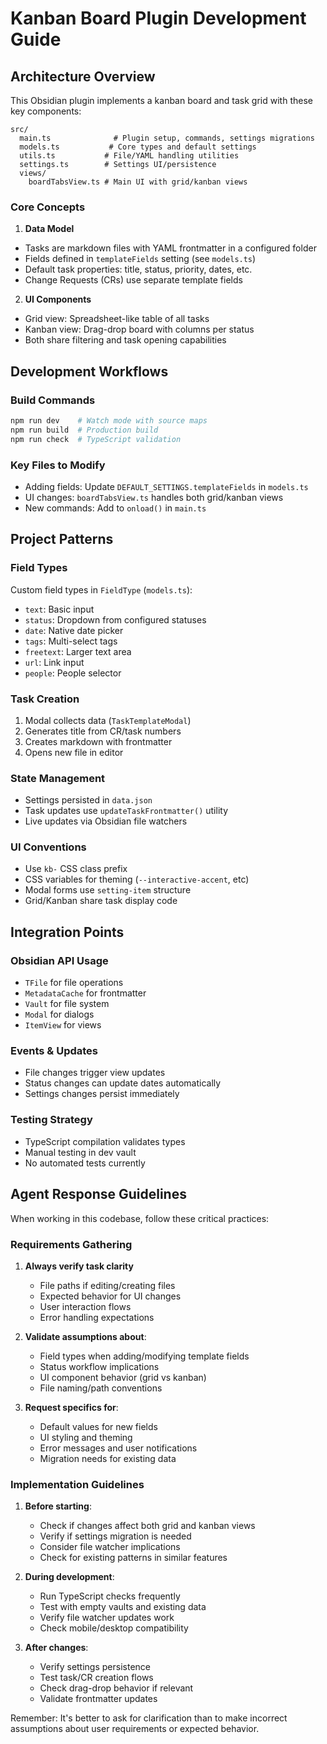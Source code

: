 # Kanban Board Plugin Development Guide

## Architecture Overview

This Obsidian plugin implements a kanban board and task grid with these key components:

```
src/
  main.ts              # Plugin setup, commands, settings migrations
  models.ts           # Core types and default settings
  utils.ts           # File/YAML handling utilities
  settings.ts        # Settings UI/persistence
  views/
    boardTabsView.ts # Main UI with grid/kanban views
```

### Core Concepts

1. **Data Model**
- Tasks are markdown files with YAML frontmatter in a configured folder
- Fields defined in `templateFields` setting (see `models.ts`)
- Default task properties: title, status, priority, dates, etc.
- Change Requests (CRs) use separate template fields

2. **UI Components**
- Grid view: Spreadsheet-like table of all tasks
- Kanban view: Drag-drop board with columns per status
- Both share filtering and task opening capabilities

## Development Workflows

### Build Commands
```bash
npm run dev    # Watch mode with source maps
npm run build  # Production build
npm run check  # TypeScript validation
```

### Key Files to Modify
- Adding fields: Update `DEFAULT_SETTINGS.templateFields` in `models.ts`
- UI changes: `boardTabsView.ts` handles both grid/kanban views
- New commands: Add to `onload()` in `main.ts`

## Project Patterns

### Field Types
Custom field types in `FieldType` (`models.ts`):
- `text`: Basic input
- `status`: Dropdown from configured statuses
- `date`: Native date picker
- `tags`: Multi-select tags
- `freetext`: Larger text area
- `url`: Link input
- `people`: People selector

### Task Creation
1. Modal collects data (`TaskTemplateModal`)
2. Generates title from CR/task numbers
3. Creates markdown with frontmatter
4. Opens new file in editor

### State Management
- Settings persisted in `data.json`
- Task updates use `updateTaskFrontmatter()` utility
- Live updates via Obsidian file watchers

### UI Conventions
- Use `kb-` CSS class prefix
- CSS variables for theming (`--interactive-accent`, etc)
- Modal forms use `setting-item` structure
- Grid/Kanban share task display code

## Integration Points

### Obsidian API Usage
- `TFile` for file operations
- `MetadataCache` for frontmatter
- `Vault` for file system
- `Modal` for dialogs
- `ItemView` for views

### Events & Updates
- File changes trigger view updates
- Status changes can update dates automatically
- Settings changes persist immediately

### Testing Strategy
- TypeScript compilation validates types
- Manual testing in dev vault
- No automated tests currently

## Agent Response Guidelines

When working in this codebase, follow these critical practices:

### Requirements Gathering
1. **Always verify task clarity**
   - File paths if editing/creating files
   - Expected behavior for UI changes
   - User interaction flows
   - Error handling expectations

2. **Validate assumptions about**:
   - Field types when adding/modifying template fields
   - Status workflow implications
   - UI component behavior (grid vs kanban)
   - File naming/path conventions

3. **Request specifics for**:
   - Default values for new fields
   - UI styling and theming
   - Error messages and user notifications
   - Migration needs for existing data

### Implementation Guidelines
1. **Before starting**:
   - Check if changes affect both grid and kanban views
   - Verify if settings migration is needed
   - Consider file watcher implications
   - Check for existing patterns in similar features

2. **During development**:
   - Run TypeScript checks frequently
   - Test with empty vaults and existing data
   - Verify file watcher updates work
   - Check mobile/desktop compatibility

3. **After changes**:
   - Verify settings persistence
   - Test task/CR creation flows
   - Check drag-drop behavior if relevant
   - Validate frontmatter updates

Remember: It's better to ask for clarification than to make incorrect assumptions about user requirements or expected behavior.